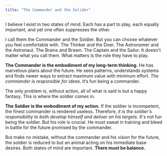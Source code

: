 ```yaml
---
title: "The Commander and the Solider"
---
```


I believe I exist in two states of mind. Each has a part to play, each equally important, and yet one often suppresses the other. 

I call them the Commander and the Soldier. But you can choose whatever you feel comfortable with. The Thinker and the Doer. The Astronomer and the Astronaut. The Brains and Brawn. The Captain and the Sailor. It doesn't matter what you call them. What matters is the role they have to play. 

**The Commander is the embodiment of my long-term thinking.** He has marvelous plans about the future. He sees patterns, understands systems and finds newer ways to extract maximum value with minimum effort. *The commander is responsible for ideas*. It’s fun being a commander. 

The only problem is, without action, all of what is said is but a happy fantasy. This is where the soldier comes in. 

**The Soldier is the embodiment of my action.** If the soldier is incompetent, the finest commander is rendered useless. Therefore, *it is the soldier's responsibility to both develop himself and deliver on his targets*. It's not fun being the soldier. But his role is crucial. He must sweat in training and bleed in battle for the future promised by the commander. 

But make no mistake, without the commander and his vision for the future, the soldier is reduced to but an animal acting on his immediate base desires. Both states of mind are important. **There must be balance.** 

